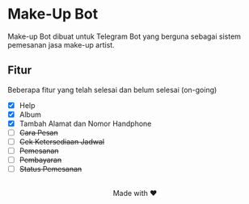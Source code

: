 # Make-Up Bot

Make-up Bot dibuat untuk Telegram Bot yang berguna sebagai sistem pemesanan jasa make-up artist.

## Fitur

Beberapa fitur yang telah selesai dan belum selesai (on-going)
 - [x] Help
 - [x] Album
 - [x] Tambah Alamat dan Nomor Handphone
 - [ ] ~~Cara Pesan~~
 - [ ] ~~Cek Ketersediaan Jadwal~~
 - [ ] ~~Pemesanan~~
 - [ ] ~~Pembayaran~~
 - [ ] ~~Status Pemesanan~~
##
<center>Made with ❤</center>